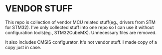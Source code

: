 
# VENDOR STUFF

This repo is collection of vendor MCU related stuff(eg., drivers from STM for STM32).
I've only collected stuff into one repo so I can use it without configuration tools(eg., STM32CubeMX).
Unnecessary files are removed.


It also includes CMSIS configurator. It's not vendor stuff. I made copy of a copy just in case.